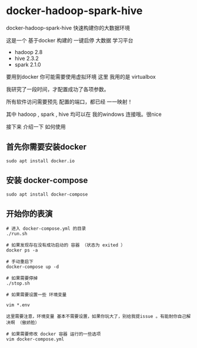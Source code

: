 # docker-hadoop-spark-hive

docker-hadoop-spark-hive 快速构建你的大数据环境

这是一个 基于docker 构建的 一键启停 大数据 学习平台

- hadoop 2.8
- hive 2.3.2
- spark 2.1.0

要用到docker 你可能需要使用虚拟环境 这里 我用的是 virtualbox 

我研究了一段时间，才配置成功了各项参数。

所有软件访问需要预先 配置的端口，都已经 一一映射！

其中 hadoop , spark , hive 均可以在 我的windows 连接哦。很nice

接下来 介绍一下 如何使用

## 首先你需要安装docker 

```
sudo apt install docker.io
```

## 安装 docker-compose

```
sudo apt install docker-compose
```

## 开始你的表演

```
# 进入 docker-compose.yml 的目录
./run.sh

# 如果发现存在没有成功启动的 容器 （状态为 exited ）
docker ps -a

# 手动重启下
docker-compose up -d 

# 如果需要停掉
./stop.sh

# 如果需要设置一些 环境变量

vim *.env

这里需要注意，环境变量 基本不需要设置，如果你玩大了，别给我提issue 。有能耐你自己解决啊 （傲娇脸）

# 如果需要修改 docker 容器 运行的一些选项
vim docker-compose.yml

```
